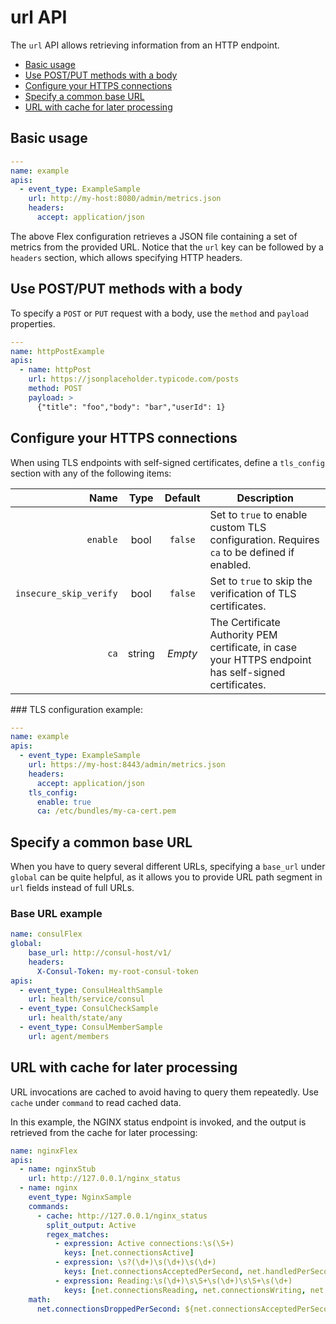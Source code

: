 # url API

The `url` API allows retrieving information from an HTTP endpoint. 

* [Basic usage](#Basicusage)
* [Use POST/PUT methods with a body](#UsePOSTPUTmethodswithabody)
* [Configure your HTTPS connections](#ConfigureyourHTTPSconnections)
* [Specify a common base URL](#SpecifyacommonbaseURL)
* [URL with cache for later processing](#URLwithcacheforlaterprocessing)

##  <a name='Basicusage'></a>Basic usage

```yaml
---
name: example
apis:
  - event_type: ExampleSample
    url: http://my-host:8080/admin/metrics.json
    headers:
      accept: application/json
```

The above Flex configuration retrieves a JSON file containing a set of metrics from the provided URL. Notice that the `url` key can be followed by a `headers` section, which allows specifying HTTP headers.

##  <a name='UsePOSTPUTmethodswithabody'></a>Use POST/PUT methods with a body

To specify a `POST` or `PUT` request with a body, use the `method` and `payload` properties.

```yaml
---
name: httpPostExample 
apis: 
  - name: httpPost
    url: https://jsonplaceholder.typicode.com/posts
    method: POST
    payload: > 
      {"title": "foo","body": "bar","userId": 1}
```

##  <a name='ConfigureyourHTTPSconnections'></a>Configure your HTTPS connections

When using TLS endpoints with self-signed certificates, define a `tls_config` section with any of the following items:

| Name | Type | Default | Description |
|---:|:---:|:---:|---|
| `enable` | bool | `false` | Set to `true` to enable custom TLS configuration. Requires `ca` to be defined if enabled. |
| `insecure_skip_verify` | bool | `false` | Set to `true` to skip the verification of TLS certificates. |
| `ca` | string | _Empty_ | The Certificate Authority PEM certificate, in case your HTTPS endpoint has self-signed certificates. |  

### TLS configuration example:

```yaml
---
name: example
apis:
  - event_type: ExampleSample
    url: https://my-host:8443/admin/metrics.json
    headers:
      accept: application/json
    tls_config:
      enable: true
      ca: /etc/bundles/my-ca-cert.pem
```

##  <a name='SpecifyacommonbaseURL'></a>Specify a common base URL

When you have to query several different URLs, specifying a `base_url` under `global` can be quite helpful, as it allows you to provide URL path segment in `url` fields instead of full URLs.

###  Base URL example

```yaml
name: consulFlex
global:
    base_url: http://consul-host/v1/
    headers:
      X-Consul-Token: my-root-consul-token
apis:
  - event_type: ConsulHealthSample
    url: health/service/consul
  - event_type: ConsulCheckSample
    url: health/state/any
  - event_type: ConsulMemberSample
    url: agent/members
```

##  <a name='URLwithcacheforlaterprocessing'></a>URL with cache for later processing

URL invocations are cached to avoid having to query them repeatedly. Use `cache` under `command` to read cached data.

In this example, the NGINX status endpoint is invoked, and the output is retrieved from the cache for later processing:

```yaml
name: nginxFlex
apis:
  - name: nginxStub
    url: http://127.0.0.1/nginx_status
  - name: nginx
    event_type: NginxSample
    commands:
      - cache: http://127.0.0.1/nginx_status
        split_output: Active
        regex_matches:
          - expression: Active connections:\s(\S+)
            keys: [net.connectionsActive]
          - expression: \s?(\d+)\s(\d+)\s(\d+)
            keys: [net.connectionsAcceptedPerSecond, net.handledPerSecond, net.requestsPerSecond]
          - expression: Reading:\s(\d+)\s\S+\s(\d+)\s\S+\s(\d+)
            keys: [net.connectionsReading, net.connectionsWriting, net.connectionsWaiting]
    math:
      net.connectionsDroppedPerSecond: ${net.connectionsAcceptedPerSecond} - ${net.handledPerSecond}
```